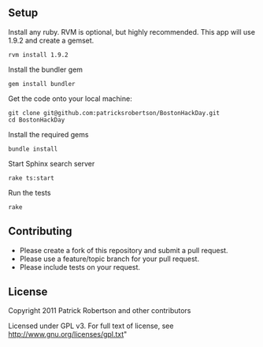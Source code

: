 Setup
-----

Install any ruby. RVM is optional, but highly recommended.  This app will use 1.9.2 and create a gemset.

    rvm install 1.9.2

Install the bundler gem

    gem install bundler
    
Get the code onto your local machine:

    git clone git@github.com:patricksrobertson/BostonHackDay.git
    cd BostonHackDay

Install the required gems

    bundle install

Start Sphinx search server

	rake ts:start

Run the tests

    rake

Contributing
------------

* Please create a fork of this repository and submit a pull request.
* Please use a feature/topic branch for your pull request.
* Please include tests on your request.

License
-------

Copyright 2011 Patrick Robertson and other contributors 

Licensed under GPL v3.  For full text of license, see 
http://www.gnu.org/licenses/gpl.txt" 
